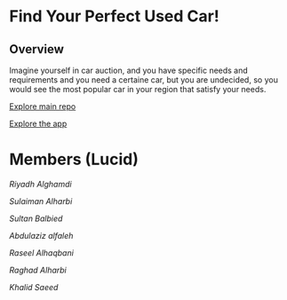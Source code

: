 # Find Your Perfect Used Car!

## Overview

Imagine yourself in car auction, and you have specific needs and requirements and you need a certaine car, but you are undecided, so you would see the most popular car in your region that satisfy your needs.

[Explore main repo](https://github.com/ReyadGH/use-case-4)

[Explore the app](https://reyadgh.streamlit.app/)

# Members (Lucid)

_Riyadh Alghamdi_

_Sulaiman Alharbi_

_Sultan Balbied_

_Abdulaziz alfaleh_

_Raseel Alhaqbani_

_Raghad Alharbi_

_Khalid Saeed_
